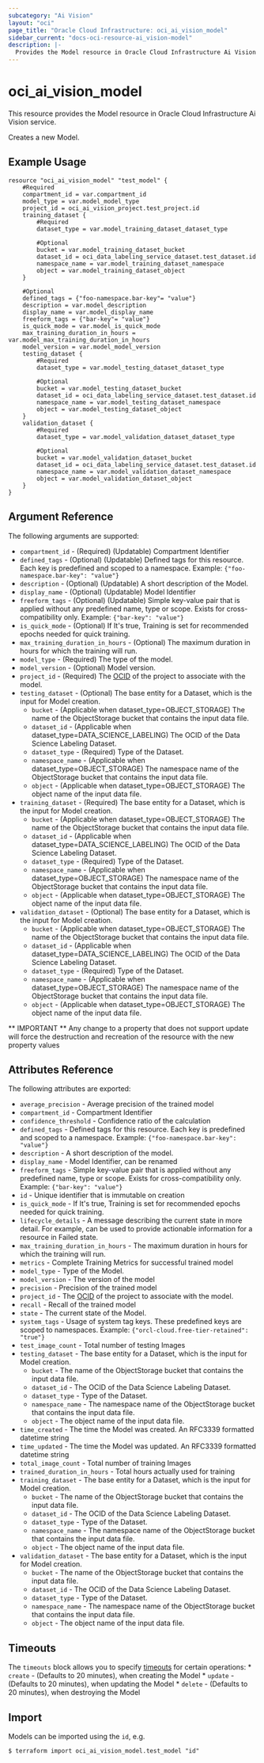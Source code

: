 ```yaml
---
subcategory: "Ai Vision"
layout: "oci"
page_title: "Oracle Cloud Infrastructure: oci_ai_vision_model"
sidebar_current: "docs-oci-resource-ai_vision-model"
description: |-
  Provides the Model resource in Oracle Cloud Infrastructure Ai Vision service
---
```


# oci_ai_vision_model
This resource provides the Model resource in Oracle Cloud Infrastructure Ai Vision service.

Creates a new Model.


## Example Usage

```hcl
resource "oci_ai_vision_model" "test_model" {
	#Required
	compartment_id = var.compartment_id
	model_type = var.model_model_type
	project_id = oci_ai_vision_project.test_project.id
	training_dataset {
		#Required
		dataset_type = var.model_training_dataset_dataset_type

		#Optional
		bucket = var.model_training_dataset_bucket
		dataset_id = oci_data_labeling_service_dataset.test_dataset.id
		namespace_name = var.model_training_dataset_namespace
		object = var.model_training_dataset_object
	}

	#Optional
	defined_tags = {"foo-namespace.bar-key"= "value"}
	description = var.model_description
	display_name = var.model_display_name
	freeform_tags = {"bar-key"= "value"}
	is_quick_mode = var.model_is_quick_mode
	max_training_duration_in_hours = var.model_max_training_duration_in_hours
	model_version = var.model_model_version
	testing_dataset {
		#Required
		dataset_type = var.model_testing_dataset_dataset_type

		#Optional
		bucket = var.model_testing_dataset_bucket
		dataset_id = oci_data_labeling_service_dataset.test_dataset.id
		namespace_name = var.model_testing_dataset_namespace
		object = var.model_testing_dataset_object
	}
	validation_dataset {
		#Required
		dataset_type = var.model_validation_dataset_dataset_type

		#Optional
		bucket = var.model_validation_dataset_bucket
		dataset_id = oci_data_labeling_service_dataset.test_dataset.id
		namespace_name = var.model_validation_dataset_namespace
		object = var.model_validation_dataset_object
	}
}
```

## Argument Reference

The following arguments are supported:

* `compartment_id` - (Required) (Updatable) Compartment Identifier
* `defined_tags` - (Optional) (Updatable) Defined tags for this resource. Each key is predefined and scoped to a namespace. Example: `{"foo-namespace.bar-key": "value"}` 
* `description` - (Optional) (Updatable) A short description of the Model.
* `display_name` - (Optional) (Updatable) Model Identifier
* `freeform_tags` - (Optional) (Updatable) Simple key-value pair that is applied without any predefined name, type or scope. Exists for cross-compatibility only. Example: `{"bar-key": "value"}` 
* `is_quick_mode` - (Optional) If It's true, Training is set for recommended epochs needed for quick training.
* `max_training_duration_in_hours` - (Optional) The maximum duration in hours for which the training will run.
* `model_type` - (Required) The  type of the model.
* `model_version` - (Optional) Model version.
* `project_id` - (Required) The [OCID](https://docs.cloud.oracle.com/iaas/Content/General/Concepts/identifiers.htm) of the project to associate with the model.
* `testing_dataset` - (Optional) The base entity for a Dataset, which is the input for Model creation.
	* `bucket` - (Applicable when dataset_type=OBJECT_STORAGE) The name of the ObjectStorage bucket that contains the input data file.
	* `dataset_id` - (Applicable when dataset_type=DATA_SCIENCE_LABELING) The OCID of the Data Science Labeling Dataset.
	* `dataset_type` - (Required) Type of the Dataset.
	* `namespace_name` - (Applicable when dataset_type=OBJECT_STORAGE) The namespace name of the ObjectStorage bucket that contains the input data file.
	* `object` - (Applicable when dataset_type=OBJECT_STORAGE) The object name of the input data file.
* `training_dataset` - (Required) The base entity for a Dataset, which is the input for Model creation.
	* `bucket` - (Applicable when dataset_type=OBJECT_STORAGE) The name of the ObjectStorage bucket that contains the input data file.
	* `dataset_id` - (Applicable when dataset_type=DATA_SCIENCE_LABELING) The OCID of the Data Science Labeling Dataset.
	* `dataset_type` - (Required) Type of the Dataset.
	* `namespace_name` - (Applicable when dataset_type=OBJECT_STORAGE) The namespace name of the ObjectStorage bucket that contains the input data file.
	* `object` - (Applicable when dataset_type=OBJECT_STORAGE) The object name of the input data file.
* `validation_dataset` - (Optional) The base entity for a Dataset, which is the input for Model creation.
	* `bucket` - (Applicable when dataset_type=OBJECT_STORAGE) The name of the ObjectStorage bucket that contains the input data file.
	* `dataset_id` - (Applicable when dataset_type=DATA_SCIENCE_LABELING) The OCID of the Data Science Labeling Dataset.
	* `dataset_type` - (Required) Type of the Dataset.
	* `namespace_name` - (Applicable when dataset_type=OBJECT_STORAGE) The namespace name of the ObjectStorage bucket that contains the input data file.
	* `object` - (Applicable when dataset_type=OBJECT_STORAGE) The object name of the input data file.


** IMPORTANT **
Any change to a property that does not support update will force the destruction and recreation of the resource with the new property values

## Attributes Reference

The following attributes are exported:

* `average_precision` - Average precision of the trained model
* `compartment_id` - Compartment Identifier
* `confidence_threshold` - Confidence ratio of the calculation
* `defined_tags` - Defined tags for this resource. Each key is predefined and scoped to a namespace. Example: `{"foo-namespace.bar-key": "value"}` 
* `description` - A short description of the model.
* `display_name` - Model Identifier, can be renamed
* `freeform_tags` - Simple key-value pair that is applied without any predefined name, type or scope. Exists for cross-compatibility only. Example: `{"bar-key": "value"}` 
* `id` - Unique identifier that is immutable on creation
* `is_quick_mode` - If It's true, Training is set for recommended epochs needed for quick training.
* `lifecycle_details` - A message describing the current state in more detail. For example, can be used to provide actionable information for a resource in Failed state.
* `max_training_duration_in_hours` - The maximum duration in hours for which the training will run.
* `metrics` - Complete Training Metrics for successful trained model
* `model_type` - Type of the Model.
* `model_version` - The version of the model
* `precision` - Precision of the trained model
* `project_id` - The [OCID](https://docs.cloud.oracle.com/iaas/Content/General/Concepts/identifiers.htm) of the project to associate with the model.
* `recall` - Recall of the trained model
* `state` - The current state of the Model.
* `system_tags` - Usage of system tag keys. These predefined keys are scoped to namespaces. Example: `{"orcl-cloud.free-tier-retained": "true"}` 
* `test_image_count` - Total number of testing Images
* `testing_dataset` - The base entity for a Dataset, which is the input for Model creation.
	* `bucket` - The name of the ObjectStorage bucket that contains the input data file.
	* `dataset_id` - The OCID of the Data Science Labeling Dataset.
	* `dataset_type` - Type of the Dataset.
	* `namespace_name` - The namespace name of the ObjectStorage bucket that contains the input data file.
	* `object` - The object name of the input data file.
* `time_created` - The time the Model was created. An RFC3339 formatted datetime string
* `time_updated` - The time the Model was updated. An RFC3339 formatted datetime string
* `total_image_count` - Total number of training Images
* `trained_duration_in_hours` - Total hours actually used for training
* `training_dataset` - The base entity for a Dataset, which is the input for Model creation.
	* `bucket` - The name of the ObjectStorage bucket that contains the input data file.
	* `dataset_id` - The OCID of the Data Science Labeling Dataset.
	* `dataset_type` - Type of the Dataset.
	* `namespace_name` - The namespace name of the ObjectStorage bucket that contains the input data file.
	* `object` - The object name of the input data file.
* `validation_dataset` - The base entity for a Dataset, which is the input for Model creation.
	* `bucket` - The name of the ObjectStorage bucket that contains the input data file.
	* `dataset_id` - The OCID of the Data Science Labeling Dataset.
	* `dataset_type` - Type of the Dataset.
	* `namespace_name` - The namespace name of the ObjectStorage bucket that contains the input data file.
	* `object` - The object name of the input data file.

## Timeouts

The `timeouts` block allows you to specify [timeouts](https://registry.terraform.io/providers/oracle/oci/latest/docs/guides/changing_timeouts) for certain operations:
	* `create` - (Defaults to 20 minutes), when creating the Model
	* `update` - (Defaults to 20 minutes), when updating the Model
	* `delete` - (Defaults to 20 minutes), when destroying the Model


## Import

Models can be imported using the `id`, e.g.

```
$ terraform import oci_ai_vision_model.test_model "id"
```

